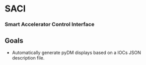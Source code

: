 # SACI
### Smart Accelerator Control Interface

## Goals

* Automatically generate pyDM displays based on a IOCs JSON description file.

